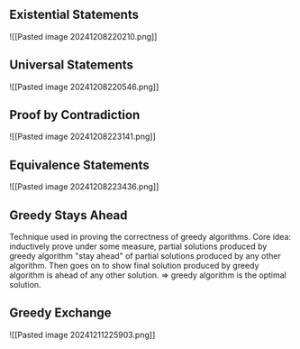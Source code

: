 ## Existential Statements
![[Pasted image 20241208220210.png]]
## Universal Statements
![[Pasted image 20241208220546.png]]
## Proof by Contradiction
![[Pasted image 20241208223141.png]]
## Equivalence Statements
![[Pasted image 20241208223436.png]]
## Greedy Stays Ahead
Technique used in proving the correctness of greedy algorithms. 
Core idea: inductively prove under some measure, partial solutions produced by greedy algorithm "stay ahead" of partial solutions produced by any other algorithm. Then goes on to show final solution produced by greedy algorithm is ahead of any other solution. => greedy algorithm is the optimal solution. 
## Greedy Exchange

![[Pasted image 20241211225903.png]]